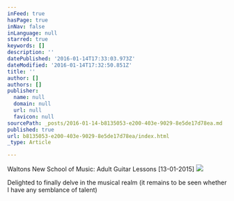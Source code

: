 ```yaml
---
inFeed: true
hasPage: true
inNav: false
inLanguage: null
starred: true
keywords: []
description: ''
datePublished: '2016-01-14T17:33:03.973Z'
dateModified: '2016-01-14T17:32:50.851Z'
title: ''
author: []
authors: []
publisher:
  name: null
  domain: null
  url: null
  favicon: null
sourcePath: _posts/2016-01-14-b8135053-e200-403e-9029-8e5de17d78ea.md
published: true
url: b8135053-e200-403e-9029-8e5de17d78ea/index.html
_type: Article

---
```

Waltons New School of Music: Adult Guitar Lessons \[13-01-2015\]
![](https://the-grid-user-content.s3-us-west-2.amazonaws.com/467a392e-0c63-4183-a876-d3f768719c5c.jpg)

Delighted to finally delve in the musical realm (it remains to be seen whether I have any semblance of talent)